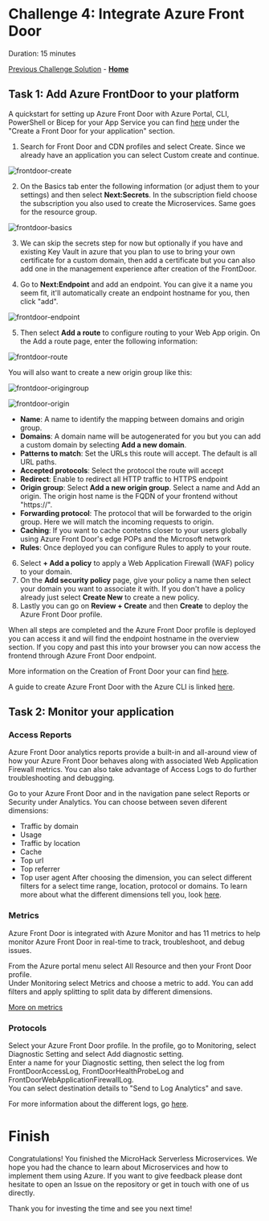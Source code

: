 # Challenge 4: Integrate Azure Front Door

Duration: 15 minutes

[Previous Challenge Solution](03-GitHub-Actions-solution.md) - **[Home](../README.md)**

## Task 1: Add Azure FrontDoor to your platform

A quickstart for setting up Azure Front Door with Azure Portal, CLI, PowerShell or Bicep for your App Service you can find [here](https://learn.microsoft.com/en-us/azure/frontdoor/create-front-door-portal) under the "Create a Front Door for your application" section.

1. Search for Front Door and CDN profiles and select Create. Since we already have an application you can select Custom create and continue.

![frontdoor-create](../Images/frontdoor-create.png)

2. On the Basics tab enter the following information (or adjust them to your settings) and then select <b>Next:Secrets</b>. In the subscription field choose the subscription you also used to create the Microservices. Same goes for the resource group.

![frontdoor-basics](../Images/frontdoor-basics.png)

3. We can skip the secrets step for now but optionally if you have and existing Key Vault in azure that you plan to use to bring your own certificate for a custom domain, then add a certificate but you can also add one in the management experience after creation of the FrontDoor.

4. Go to <b>Next:Endpoint</b> and add an endpoint. You can give it a name you seem fit, it'll automatically create an endpoint hostname for you, then click "add".

![frontdoor-endpoint](../Images/frontdoor-endpoint.png)

5. Then select <b>Add a route</b> to configure routing to your Web App origin. On the Add a route page, enter the following information:

![frontdoor-route](../Images/frontdoor-route.png)

You will also want to create a new origin group like this:

![frontdoor-origingroup](../Images/frontdoor-origingroup.png)

![frontdoor-origin](../Images/frontdoor-origin.png)

- <b>Name</b>: A name to identify the mapping between domains and origin group.
- <b>Domains</b>: A domain name will be autogenerated for you but you can add a custom domain by selecting <b>Add a new domain</b>.
- <b>Patterns to match</b>: Set the URLs this route will accept. The default is all URL paths.
- <b>Accepted protocols</b>: Select the protocol the route will accept
- <b>Redirect</b>: Enable to redirect all HTTP traffic to HTTPS endpoint
- <b>Origin group</b>: Select <b>Add a new origin group</b>. Select a name and Add an origin. The origin host name is the FQDN of your frontend without "https://".
- <b>Forwarding protocol</b>: The protocol that will be forwarded to the origin group. Here we will match the incoming requests to origin.
- <b>Caching</b>: If you want to cache contetns closer to your users globally using Azure Front Door's edge POPs and the Microsoft network
- <b>Rules</b>: Once deployed you can configure Rules to apply to your route.

6. Select <b>+ Add a policy</b> to apply a Web Application Firewall (WAF) policy to your domain.
7. On the <b>Add security policy</b> page, give your policy a name then select your domain you want to associate it with. If you don't have a policy already just select <b>Create New</b> to create a new policy.
8. Lastly you can go on <b>Review + Create</b> and then <b>Create</b> to deploy the Azure Front Door profile.

When all steps are completed and the Azure Front Door profile is deployed you can access it and will find the endpoint hostname in the overview section. If you copy and past this into your browser you can now access the frontend through Azure Front Door endpoint.

More information on the Creation of Front Door your can find [here](https://learn.microsoft.com/en-us/azure/frontdoor/create-front-door-portal).

A guide to create Azure Front Door with the Azure CLI is linked [here](https://learn.microsoft.com/en-us/azure/frontdoor/create-front-door-cli).

## Task 2: Monitor your application

### Access Reports

Azure Front Door analytics reports provide a built-in and all-around view of how your Azure Front Door behaves along with associated Web Application Firewall metrics. You can also take advantage of Access Logs to do further troubleshooting and debugging.

Go to your Azure Front Door and in the navigation pane select Reports or Security under Analytics. You can choose between seven diferent dimensions:

- Traffic by domain
- Usage
- Traffic by location
- Cache
- Top url
- Top referrer
- Top user agent
  After choosing the dimension, you can select different filters for a select time range, location, protocol or domains.
  To learn more about what the different dimensions tell you, look [here](https://learn.microsoft.com/en-us/azure/frontdoor/standard-premium/how-to-reports).

### Metrics

Azure Front Door is integrated with Azure Monitor and has 11 metrics to help monitor Azure Front Door in real-time to track, troubleshoot, and debug issues.

From the Azure portal menu select All Resource and then your Front Door profile. <br>
Under Monitoring select Metrics and choose a metric to add. You can add filters and apply splitting to split data by different dimensions.

[More on metrics](https://learn.microsoft.com/en-us/azure/frontdoor/standard-premium/how-to-monitor-metrics)

### Protocols

Select your Azure Front Door profile. In the profile, go to Monitoring, select Diagnostic Setting and select Add diagnostic setting. <br>
Enter a name for your Diagnostic setting, then select the log from FrontDoorAccessLog, FrontDoorHealthProbeLog and FrontDoorWebApplicationFirewallLog. <br>
You can select destination details to "Send to Log Analytics" and save. <br>

For more information about the different logs, go [here](https://learn.microsoft.com/en-us/azure/frontdoor/standard-premium/how-to-logs).

# Finish

Congratulations! You finished the MicroHack Serverless Microservices. We hope you had the chance to learn about Microservices and how to implement them using Azure. If you want to give feedback please dont hesitate to open an Issue on the repository or get in touch with one of us directly.

Thank you for investing the time and see you next time!
